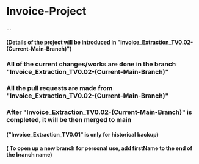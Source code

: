 # Invoice-Project
...
#### (Details of the project will be introduced in "Invoice_Extraction_TV0.02-(Current-Main-Branch)")
### All of the current changes/works are done in the branch "Invoice_Extraction_TV0.02-(Current-Main-Branch)"
### All the pull requests are made from "Invoice_Extraction_TV0.02-(Current-Main-Branch)"
### After "Invoice_Extraction_TV0.02-(Current-Main-Branch)" is completed, it will be then merged to main
#### ("Invoice_Extraction_TV0.01" is only for historical backup)
#### ( To open up a new branch for personal use, add firstName to the end of the branch name)
